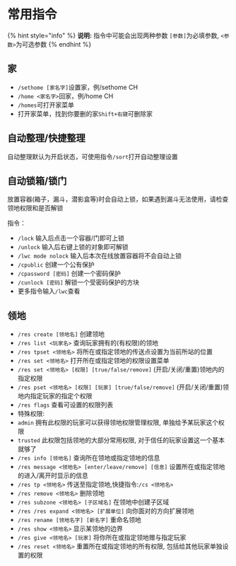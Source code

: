 # 常用指令

{% hint style="info" %}
**说明:** 指令中可能会出现两种参数 `[参数]`为必填参数, `<参数>`为可选参数
{% endhint %}

## 家
* `/sethome [家名字]`设置家，例/sethome CH
* `/home <家名字>`回家，例/home CH
* `/homes`可打开家菜单
* 打开家菜单，找到你要删的家`Shift+右键`可删除家

## 自动整理/快捷整理

自动整理默认为开启状态，可使用指令`/sort`打开自动整理设置

## 自动锁箱/锁门

放置容器(箱子，漏斗，潜影盒等)时会自动上锁，如果遇到漏斗无法使用，请检查领地权限和是否解锁

指令：

* `/lock` 输入后点击一个容器/门即可上锁
* `/unlock` 输入后右键上锁的对象即可解锁
* `/lwc mode nolock` 输入后本次在线放置容器将不会自动上锁
* `/cpublic` 创建一个公有保护
* `/cpassword [密码]` 创建一个密码保护
* `/cunlock [密码]` 解锁一个受密码保护的方块
* 更多指令输入`/lwc`查看

## 领地

* `/res create [领地名]` 创建领地
* `/res list <玩家名>` 查询玩家拥有的(有权限)的领地
* `/res tpset <领地名>` 将所在或指定领地的传送点设置为当前所站的位置
* `/res set <领地名>` 打开所在或指定领地的权限设置菜单
* `/res set <领地名> [权限] [true/false/remove]` (开启/关闭/重置)领地内的指定权限
* `/res pset <领地名> [权限] [玩家] [true/false/remove]` (开启/关闭/重置)领地内指定玩家的指定个权限
* `/res flags` 查看可设置的权限列表
* 特殊权限:
* `admin` 拥有此权限的玩家可以获得领地权限管理权限, 单独给予某玩家这个权限
* `trusted` 此权限包括领地的大部分常用权限, 对于信任的玩家设置这一个基本就够了
* `/res info [领地名]` 查询所在领地或指定领地的信息
* `/res message <领地名> [enter/leave/remove] [信息]` 设置所在或指定领地的进入/离开时显示的信息
* `/res tp <领地名>` 传送至指定领地,快捷指令:`/cs <领地名>`
* `/res remove <领地名>` 删除领地
* `/res subzone <领地名> [子区域名]` 在领地中创建子区域
* `/res /res expand <领地名> [扩展单位]` 向你面对的方向扩展领地
* `/res rename [领地名字] [新名字]` 重命名领地
* `/res show <领地名>` 显示某领地的边界
* `/res give <领地名> [玩家]` 将你所在或指定领地赠与指定玩家
* `/res reset <领地名>` 重置所在或指定领地的所有权限, 包括给其他玩家单独设置的权限